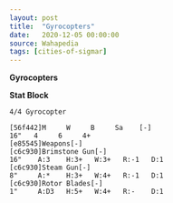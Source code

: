 ```yaml
---
layout: post
title:  "Gyrocopters"
date:   2020-12-05 00:00:00
source: Wahapedia
tags: [cities-of-sigmar]
---
```


**Gyrocopters**

**Stat Block**
```
4/4 Gyrocopter
```

```
[56f442]M     W     B     Sa    [-]
16"   4     6     4+    
[e85545]Weapons[-]
[c6c930]Brimstone Gun[-]
16"    A:3    H:3+   W:3+   R:-1   D:1   
[c6c930]Steam Gun[-]
8"     A:*    H:3+   W:4+   R:-1   D:1   
[c6c930]Rotor Blades[-]
1"     A:D3   H:5+   W:4+   R:-    D:1   
```
    